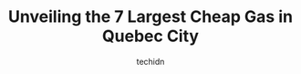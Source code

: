 ---
layout: ampstory
image: https://i0.wp.com/www.auto.or.id/wp-content/uploads/2023/06/essence-de-canadian-tire-0-quebec-city-1686323369.jpeg?resize=640,853
author: techidn
featured: false
description: Quebec City, Quebec, Canada is a haven for Cheap Gas enthusiasts, boasting an impressive array of 7 top-notch establishments. Whether youre a seasoned connoisseur or simply curious to explo
title: Unveiling the 7 Largest Cheap Gas in Quebec City
cover:
   title: Unveiling the 7 Largest Cheap Gas in Quebec City
   subtitle: AUTO.OR.ID
   background: https://www.auto.or.id/wp-content/uploads/2023/06/essence-de-canadian-tire-0-quebec-city-1686323369.jpeg

pages: 
 - layout: thirds
   top: <h1>#1 Ultramar</h1>
   bottom: "<p>I not really appreciated my great experience here because the diet pepsi in the soda fountain machine is empty, instead the diet pepsi, its the coke zero is served, but </p>"
   background: https://www.auto.or.id/wp-content/uploads/2023/06/essence-de-canadian-tire-1-quebec-city-1686323371.jpeg
   backgroundblur: true
 - layout: thirds
   top: <h1>#2 Esso</h1>
   bottom: "<p>625 Rue Clemenceau, Québec, QC G1C 4N6, Canada</p>"
   background: https://www.auto.or.id/wp-content/uploads/2023/06/essence-de-canadian-tire-2-quebec-city-1686323372.jpeg
   cta:
      link: https://www.auto.or.id/unveiling-the-7-largest-cheap-gas-in-quebec-city/
      text: Unveiling the 7 Largest Cheap Gas in Quebec City
 - layout: thirds
   top: <h1>#3 Petro-Canada</h1>
   bottom: "<p>115 Rue Dalhousie, Québec, QC G1K 4C2, Canada</p>"
   background: https://images.unsplash.com/photo-1632275229274-0f1031f6b16b?ixlib=rb-4.0.3&ixid=MnwxMjA3fDB8MHxwaG90by1wYWdlfHx8fGVufDB8fHx8&auto=format&fit=crop&w=640&h=853&q=80
   cta:
      link: https://www.auto.or.id/unveiling-the-7-largest-cheap-gas-in-quebec-city/
      text: Unveiling the 7 Largest Cheap Gas in Quebec City
 - layout: thirds
   top: <h1>#4 Ultramar</h1>
   bottom: "<p>223 Rue Dorchester S, Québec City, Quebec G1K 5Z3, Canada</p>"
   background: https://images.unsplash.com/photo-1580881647059-923632b8fd75?ixlib=rb-4.0.3&ixid=MnwxMjA3fDB8MHxwaG90by1wYWdlfHx8fGVufDB8fHx8&auto=format&fit=crop&w=640&h=853&q=80
   cta:
      link: https://www.auto.or.id/unveiling-the-7-largest-cheap-gas-in-quebec-city/
      text: Unveiling the 7 Largest Cheap Gas in Quebec City
 - layout: thirds
   top: <h1>#5 Petro-Canada</h1>
   bottom: "<p>2600 de la, Rue de la Concorde, Québec City, Quebec G1L 4Z5, Canada</p>"
   background: https://images.unsplash.com/photo-1618156903850-a0277427c567?ixlib=rb-4.0.3&ixid=MnwxMjA3fDB8MHxwaG90by1wYWdlfHx8fGVufDB8fHx8&auto=format&fit=crop&w=640&h=853&q=80
   cta:
      link: https://www.auto.or.id/unveiling-the-7-largest-cheap-gas-in-quebec-city/
      text: Unveiling the 7 Largest Cheap Gas in Quebec City
 - layout: thirds
   top: <h1>#6 Petro-Canada</h1>
   bottom: "<p>900 Boulevard René-Lévesque O, Québec, QC G1S 1T6, Canada</p>"
   background: https://images.unsplash.com/photo-1633084071177-ca4f2b048af0?ixlib=rb-4.0.3&ixid=MnwxMjA3fDB8MHxwaG90by1wYWdlfHx8fGVufDB8fHx8&auto=format&fit=crop&w=640&h=853&q=80
   cta:
      link: https://www.auto.or.id/unveiling-the-7-largest-cheap-gas-in-quebec-city/
      text: Unveiling the 7 Largest Cheap Gas in Quebec City
 - layout: thirds
   top: <h1>#7 Irving Oil</h1>
   bottom: "<p>Parking lot, 1375 Bd des Chutes, Québec City, Quebec G1C 1W3, Canada</p>"
   background: https://images.unsplash.com/photo-1626941946705-10e82ef4c533?ixlib=rb-4.0.3&ixid=MnwxMjA3fDB8MHxwaG90by1wYWdlfHx8fGVufDB8fHx8&auto=format&fit=crop&w=640&h=853&q=80
   cta:
      link: https://www.auto.or.id/unveiling-the-7-largest-cheap-gas-in-quebec-city/
      text: Unveiling the 7 Largest Cheap Gas in Quebec City
 - layout: thirds
   middle: Continue reading...
   background: https://images.unsplash.com/photo-1577696467903-bee9f5ee9fe9?ixlib=rb-4.0.3&ixid=MnwxMjA3fDB8MHxwaG90by1wYWdlfHx8fGVufDB8fHx8&auto=format&fit=crop&w=640&h=853&q=80
   cta:
      link: https://www.auto.or.id/unveiling-the-7-largest-cheap-gas-in-quebec-city/
      text: Unveiling the 7 Largest Cheap Gas in Quebec City

---